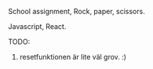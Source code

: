 School assignment, Rock, paper, scissors.

Javascript, React.


TODO:

1) resetfunktionen är lite väl grov. :)
